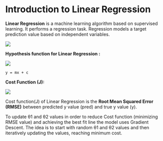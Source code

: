 # Introduction to Linear Regression

**Linear Regression** is a machine learning algorithm based on supervised learning. It performs a regression task. Regression models a target prediction value based on independent variables.

<img src="https://media.geeksforgeeks.org/wp-content/uploads/linear-regression-plot.jpg" >

**Hypothesis function for Linear Regression :**

<img src="https://media.geeksforgeeks.org/wp-content/uploads/linear-regression-hypothesis.jpg">

`y = mx + c`

**Cost Function (J):**

<img src="https://media.geeksforgeeks.org/wp-content/uploads/LR-cost-function-2.jpg">

Cost function(J) of Linear Regression is the **Root Mean Squared Error (RMSE)** between predicted y value (pred) and true y value (y).

To update θ1 and θ2 values in order to reduce Cost function (minimizing RMSE value) and achieving the best fit line the model uses Gradient Descent. The idea is to start with random θ1 and θ2 values and then iteratively updating the values, reaching minimum cost.